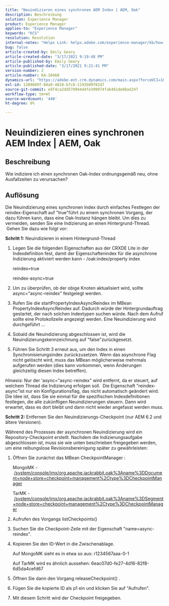 ```yaml
---
title: "Neuindizieren eines synchronen AEM Index | AEM, Oak"
description: Beschreibung
solution: Experience Manager
product: Experience Manager
applies-to: "Experience Manager"
keywords: "KCS"
resolution: Resolution
internal-notes: "Helpx Link: helpx.adobe.com/experience-manager/kb/how-to-reindex-a-synchronous-AEM-index-AEM-Oak.html"
bug: false
article-created-by: Emily Geary
article-created-date: "3/17/2021 9:19:48 PM"
article-published-by: Emily Geary
article-published-date: "3/17/2021 9:21:41 PM"
version-number: 2
article-number: KA-16460
dynamics-url: "https://adobe-ent.crm.dynamics.com/main.aspx?forceUCI=1&pagetype=entityrecord&etn=knowledgearticle&id=3613fb7d-6687-eb11-a812-000d3a593216"
exl-id: 1209609f-84a9-4810-b7c8-1193b09f82d7
source-git-commit: e8f4ca2dd578944d4fe399074fab461de88ad247
workflow-type: tm+mt
source-wordcount: '440'
ht-degree: 0%

---
```


# Neuindizieren eines synchronen AEM Index | AEM, Oak

## Beschreibung


Wie indiziere ich einen synchronen Oak-Index ordnungsgemäß neu, ohne Ausfallzeiten zu verursachen?


## Auflösung


Die Neuindizierung eines synchronen Index durch einfaches Festlegen der reindex-Eigenschaft auf &quot;true&quot;führt zu einem synchronen Vorgang, der dazu führen kann, dass eine Oak-Instanz hängen bleibt. Um dies zu vermeiden, senden Sie eine Indizierung an einen Hintergrund-Thread.  Gehen Sie dazu wie folgt vor:

<b>Schritt 1:</b> Neuindizieren in einem Hintergrund-Thread

1. Legen Sie die folgenden Eigenschaften aus der CRXDE Lite in der Indexdefinition fest, damit der Eigenschaftenindex für die asynchrone Indizierung aktiviert werden kann - /oak:index/property index

   reindex=true

   reindex-async=true
2. Um zu überprüfen, ob der obige Knoten aktualisiert wird, sollte async=&quot;async-reindex&quot; festgelegt werden.
3. Rufen Sie die startPropertyIndexAsyncReindex im MBean PropertyIndexAsyncReindex auf. Dadurch würde der Hintergrundauftrag gestartet, der nach solchen Indextypen suchen würde. Nach dem Aufruf sollte eine Protokollzeile angezeigt werden. Eine Neuindizierung wird durchgeführt ...
4. Sobald die Neuindizierung abgeschlossen ist, wird die Neuindizierungskennzeichnung auf &quot;false&quot;zurückgesetzt.
5. Führen Sie Schritt 3 erneut aus, um den Index in einen Synchronisierungsindex zurückzusetzen. Wenn das asynchrone Flag nicht gelöscht wird, muss das MBean möglicherweise mehrmals aufgerufen werden (dies kann vorkommen, wenn Änderungen gleichzeitig diesen Index betreffen).



*Hinweis:* Nur der &#39;async=&quot;async-reindex&quot; wird entfernt, da er steuert, auf welchem Thread die Indizierung erfolgen soll.  Die Eigenschaft &quot;reindex-async&quot;ist nur ein Konfigurationsflag, das nicht automatisch geändert wird. Die Idee ist, dass Sie sie einmal für die spezifischen Indexdefinitionen festlegen, die alle zukünftigen Neuindizierungen steuern. Dann wird erwartet, dass es dort bleibt und dann nicht wieder angefasst werden muss.


<b>Schritt 2:</b> Entfernen Sie den Neuindizierungs-Checkpoint (nur AEM 6.2 und ältere Versionen).

Während des Prozesses der asynchronen Neuindizierung wird ein Repository-Checkpoint erstellt. Nachdem die Indizierungsaufgabe abgeschlossen ist, muss sie wie unten beschrieben freigegeben werden, um eine reibungslose Revisionsbereinigung später zu gewährleisten:

1. Öffnen Sie zunächst das MBean CheckpointManager :

   MongoMK - [/system/console/jmx/org.apache.jackrabbit.oak%3Aname%3DDocument+node+store+checkpoint+management%2Ctype%3DCheckpointManager](http://localhost:4502/system/console/jmx/org.apache.jackrabbit.oak%3Aname%3DDocument+node+store+checkpoint+management%2Ctype%3DCheckpointManger)

   TarMK - [/system/console/jmx/org.apache.jackrabbit.oak%3Aname%3DSegment+node+store+checkpoint+management%2Ctype%3DCheckpointManager](http://localhost:4502/system/console/jmx/org.apache.jackrabbit.oak%3Aname%3DSegment+node+store+checkpoint+management%2Ctype%3DCheckpointManger)
2. Aufrufen des Vorgangs listCheckpoints()
3. Suchen Sie die Checkpoint-Zeile mit der Eigenschaft &quot;name=async-reindex&quot;.
4. Kopieren Sie den ID-Wert in die Zwischenablage.

   Auf MongoMK sieht es in etwa so aus: r1234567aaa-0-1

   Auf TarMK wird es ähnlich aussehen: 6eac07d0-fe27-4d16-82f8-6d5da4cefd67
5. Öffnen Sie dann den Vorgang releaseCheckpoint() .
6. Fügen Sie die kopierte ID als p1 ein und klicken Sie auf &quot;Aufrufen&quot;.
7. Mit diesem Schritt wird der Checkpoint freigegeben.
